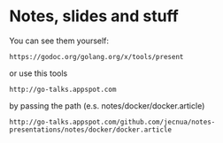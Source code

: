 # Notes, slides and stuff

You can see them yourself:

    https://godoc.org/golang.org/x/tools/present

or use this tools

    http://go-talks.appspot.com

by passing the path (e.s. notes/docker/docker.article)

    http://go-talks.appspot.com/github.com/jecnua/notes-presentations/notes/docker/docker.article
